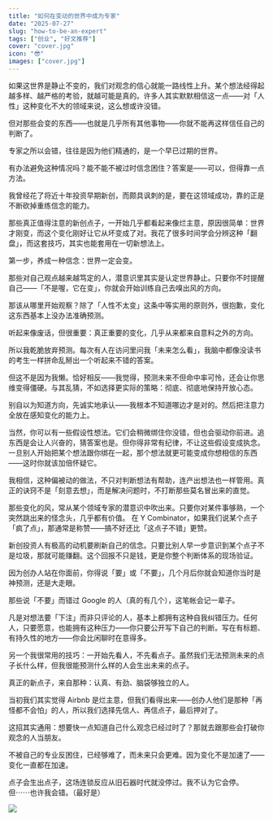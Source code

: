 ```yaml
---
title: "如何在变动的世界中成为专家"
date: "2025-07-27"
slug: "how-to-be-an-expert"
tags: ["创业", "好文推荐"]
cover: "cover.jpg"
icon: "😎"
images: ["cover.jpg"]
---
```

如果这世界是静止不变的，我们对观念的信心就能一路线性上升。某个想法经得起越多样、越严格的考验，就越可能是真的。许多人其实默默相信这一点——对「人性」这种变化不大的领域来说，这么想或许没错。



但对那些会变的东西——也就是几乎所有其他事物——你就不能再这样信任自己的判断了。



专家之所以会错，往往是因为他们精通的，是一个早已过期的世界。



有办法避免这种情况吗？能不能不被过时信念困住？答案是——可以，但得靠一点方法。



我曾经花了将近十年投资早期新创，而颇具讽刺的是，要在这领域成功，靠的正是不断砍掉重练信念的能力。



那些真正值得注意的新创点子，一开始几乎都看起来像烂主意，原因很简单：世界才刚变，而这个变化刚好让它从坏变成了对。我花了很多时间学会分辨这种「翻盘」，而这套技巧，其实也能套用在一切新想法上。



第一步，养成一种信念：世界一定会变。



那些对自己观点越来越笃定的人，潜意识里其实是认定世界静止。只要你不时提醒自己——「不是喔，它在变」，你就会开始训练自己去嗅出风的方向。



那该从哪里开始观察？除了「人性不太变」这条中等实用的原则外，很抱歉，变化这东西基本上没办法准确预测。



听起来像废话，但很重要：真正重要的变化，几乎从来都来自意料之外的方向。



所以我乾脆放弃预测。每次有人在访问里问我「未来怎么看」，我脑中都像没读书的考生一样拼命乱掰出一个听起来不错的答案。



但这不是因为我懒。恰好相反——我觉得，预测未来不但命中率可怜，还会让你思维变得僵硬。与其乱猜，不如选择更实际的策略：彻底、彻底地保持开放心态。



别自以为知道方向，先诚实地承认——我根本不知道哪边才是对的。然后把注意力全放在感知变化的能力上。



当然，你可以有一些假设性想法。它们会稍微绑住你没错，但也会驱动你前进。追东西是会让人兴奋的，猜答案也是。但你得非常有纪律，不让这些假设变成执念。
一旦别人开始把某个想法跟你绑在一起，那个想法就更可能变成你想相信的东西——这时你就该加倍怀疑它。



我相信，这种偏被动的做法，不只对判断想法有帮助，连产出想法也一样管用。真正的诀窍不是「刻意去想」，而是解决问题时，不打断那些莫名冒出来的直觉。



那些变化的风，常从某个领域专家的潜意识中吹出来。只要你对某件事够熟，一个突然跳出来的怪念头，几乎都有价值。
在 Y Combinator，如果我们说某个点子「疯了点」，那通常是称赞——搞不好还比「这点子不错」更赞。



新创投资人有极高的动机要刷新自己的信念。只要比别人早一步意识到某个点子不是垃圾，那就可能赚翻。这个回报不只是钱，更是你整个判断体系的现场验证。



因为创办人站在你面前，你得说「要」或「不要」，几个月后你就会知道你当时是神预测，还是大走眼。



那些说「不要」而错过 Google 的人（真的有几个），这笔帐会记一辈子。



凡是对想法要「下注」而非只评论的人，基本上都拥有这种自我纠错压力。任何人，只要愿意，也能拥有这种压力——你只要公开写下自己的判断。写在有标题、有持久性的地方——你会比闲聊时在意得多。



另一个我很常用的技巧：一开始先看人，不先看点子。虽然我们无法预测未来的点子长什么样，但我很能预测什么样的人会生出未来的点子。



真正的新点子，来自那种：认真、有劲、脑袋够独立的人。



当初我们其实觉得 Airbnb 是烂主意，但我们看得出来——创办人他们是那种「再怪都不会怕」的人，所以我们选择先信人、再信点子，最后押对了。



这招其实通用：想要快一点知道自己什么观念已经过时了？那就去跟那些会打破你观念的人当朋友。



不被自己的专业反困住，已经够难了，而未来只会更难。因为变化不是加速了——变化一直都在加速。



点子会生出点子，这场连锁反应从旧石器时代就没停过。我不认为它会停。
但⋯⋯也许我会错。（最好是）




![](https://prod-files-secure.s3.us-west-2.amazonaws.com/112d0858-5090-4d34-a606-b75eb8d65fd2/46476355-9cf3-4e99-9b7a-3531bc426380/1000202064.png?X-Amz-Algorithm=AWS4-HMAC-SHA256&X-Amz-Content-Sha256=UNSIGNED-PAYLOAD&X-Amz-Credential=ASIAZI2LB466UJ2ZICRO%2F20251019%2Fus-west-2%2Fs3%2Faws4_request&X-Amz-Date=20251019T064244Z&X-Amz-Expires=3600&X-Amz-Security-Token=IQoJb3JpZ2luX2VjECcaCXVzLXdlc3QtMiJIMEYCIQCjxZFx7O7F8MKDjFSofQ1lZbfrZyTiHVEiHHfLj7FL2gIhAJRDAZN8TYRKxrR3yf%2FX7a6sf3avwPtTiZkXTwHQ4RqnKogECND%2F%2F%2F%2F%2F%2F%2F%2F%2F%2FwEQABoMNjM3NDIzMTgzODA1IgzQwS6ROHdWJb4bblgq3APG0yWggXWN4frz5yyUeufUZEx3DCUcoV02dx9xo0ZOgoFScmKHQ4LXpGPpNekvCNa0OvwJLUNRykbyjjmicZhvOdMM8RE8DZEycSHtl6LaLl8ZwI45sRzyUd1wBwn3szObs%2F%2FS3Cf%2FJHBjIg8R2nSQB7uYdJw1ImOa9t1VKuP1Y8RDtC9abSwe55KzHaJ4UyhVfRrbwcEr7%2FcuzCWOxWMVw9muaDcpmdQJcA6gjGz30m1bepwRYAngGVI6OhmtQfxbWHklZdiYryjnt%2FaTIIbpPrTWJzaZa%2FovMauIW6yCxBMU734q%2BRnWr%2F%2BA%2FlYbPmHW6DSv7Nt0HGlgTduBmVk6wQA1qM0eBld%2BRHcFyc8vZv1Pzxn4avaowFNjk%2BKCi%2BQEwdfYcP0cmXXFw8Q2egHKZsILM9m1k0LX7asQAjNbdceZ0v1Wt3ywY1IRVjI4Caw8n1ga4LQLyszzBBlWJ7zoo4yTURKaWhclfAkboa2okq4rMdI2zyHpOyvN9HwGpqcjCRh8wxlu7PO0D4Lvs2NdQx4KjayMBaj731ZWn0QmvHB1V0Nat%2B1mTErmCtk21e%2BUx4nv9EBxTg%2FL%2B0fFKbFzIHtku%2FYMP56dwIeMkY4LRnOluoiEuL52TuENUDDsitLHBjqkATmUDz9%2BpM0mf7uN8ZvjN7744eZQC17WOQFaPnbYUh6ZD8YIzWYlZdx4TbzLSTeISprBBFrcgVBnCyU4aZQbcie15EagfUTaCBu2htjP3eTvxwI3SIvH4BUbJ6L4qxA7UL5wdJb%2Bc8%2FKTdK5L91GxnVC0dhYqvNG1QpQ2sBoBe4rYYxJS7VDJiAGA9hBfvqKnIbEy%2BVZQECDsVCp1McUz7zNVCb4&X-Amz-Signature=218b78865ae60eb7399466ba63dbb8588c7fa900920b628e14774f199bec6e67&X-Amz-SignedHeaders=host&x-amz-checksum-mode=ENABLED&x-id=GetObject)


